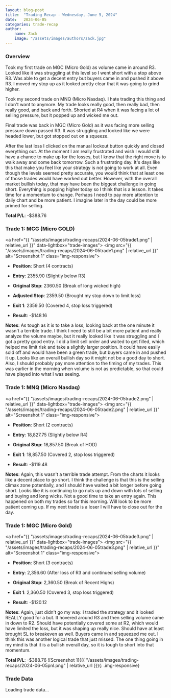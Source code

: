 ```yaml
---
layout: blog-post
title:  "Trading Recap - Wednesday, June 5, 2024"
date:   2024-06-05
categories: trade-recap
author:
    name: Zack
    image: "/assets/images/authors/zack.jpg"
---
```


### Overview

Took my first trade on MGC (Micro Gold) as volume came in around R3. Looked like it was struggling at this level so I went short with a stop above R3. Was able to get a decent entry but buyers came in and pushed it above R3. I moved my stop up as it looked pretty clear that it was going to grind higher. 

Took my second trade on MNQ (Micro Nasdaq). I hate trading this thing and I don't want to anymore. My trade looks really good, then really bad, then really good, and back and forth. Shorted at R4 when it was facing a lot of selling pressure, but it popped up and wicked me out.

Final trade was back in MGC (Micro Gold) as it was facing more selling pressure down passed R3. It was struggling and looked like we were headed lower, but got stopped out on a squeeze. 

After the last loss I clicked on the manual lockout button quickly and closed everything out. At the moment I am really frustrated and wish I would still have a chance to make up for the losses, but I know that the right move is to walk away and come back tomorrow. Such a frustrating day. It's days like this that make you feel like your strategy is not going to work at all. Even though the levels seemed pretty accurate, you would think that at least one of those trades would have worked out better. However, with the overall market bullish today, that may have been the biggest challenge in going short. Everything is popping higher today so I think that is a lesson. It takes time for a momentum to change. Perhaps I need to pay more attention to daily chart and be more patient. I imagine later in the day could be more primed for selling. 


**Total P/L**: -$388.76


### Trade 1: MCG (Micro GOLD)
<a href="{{ "/assets/images/trading-recaps/2024-06-05trade1.png" | relative_url }}" data-lightbox="trade-images">
  <img src="{{ "/assets/images/trading-recaps/2024-06-05trade1.png" | relative_url }}" alt="Screenshot 1" class="img-responsive">
</a>
- **Position**: Short (4 contracts)
- **Entry**: 2355.90 (Slightly below R3)
- **Original Stop**: 2360.50 (Break of long wicked high)
- **Adjusted Stop**: 2359.50 (Brought my stop down to limit loss)
- **Exit 1**: 2359.50 (Covered 4, stop loss triggered)


- **Result**: -$148.16

**Notes**: As tough as it is to take a loss, looking back at the one minute it wasn't a terrible trade. I think I need to still be a bit more patient and really analyze the volume maybe, but it really looked like it was struggling and I got a pretty good entry. I did a limit sell order and waited to get filled, which helped me limit risk and take a slightly larger position. It could have easily sold off and would have been a green trade, but buyers came in and pushed it up. Looks like an overall bullish day so it might not be a good day to short. Also, I should probably pay more attention to the timing of my trades. This was earlier in the morning when volume is not as predictable, so that could have played into what I was seeing. 



### Trade 1: MNQ (Micro Nasdaq)
<a href="{{ "/assets/images/trading-recaps/2024-06-05trade2.png" | relative_url }}" data-lightbox="trade-images">
  <img src="{{ "/assets/images/trading-recaps/2024-06-05trade2.png" | relative_url }}" alt="Screenshot 1" class="img-responsive">
</a>
- **Position**: Short (2 contracts)
- **Entry**: 18,827.75 (Slightly below R4)
- **Original Stop**: 18,857.50 (Break of HOD)
- **Exit 1**: 18,857.50 (Covered 2, stop loss triggered)


- **Result**: -$119.48

**Notes**: Again, this wasn't a terrible trade attempt. From the charts it looks like a decent place to go short. I think the challenge is that this is the selling climax zone potentially, and I should have waited a bit longer before going short. Looks like it is continuing to go nuts up and down with lots of selling and buying and long wicks. Not a good time to take an entry again. This happened on both my trades so far this morning. Will look to be more patient coming up. If my next trade is a loser I will have to close out for the day. 




### Trade 1: MGC (Micro Gold)
<a href="{{ "/assets/images/trading-recaps/2024-06-05trade3.png" | relative_url }}" data-lightbox="trade-images">
  <img src="{{ "/assets/images/trading-recaps/2024-06-05trade3.png" | relative_url }}" alt="Screenshot 1" class="img-responsive">
</a>

- **Position**: Short (3 contracts)
- **Entry**: 2,356.60 (After loss of R3 and continued selling volume)
- **Original Stop**: 2,360.50 (Break of Recent Highs)
- **Exit 1**: 2,360.50 (Covered 3, stop loss triggered)


- **Result**: -$120.12

**Notes**: Again, just didn't go my way. I traded the strategy and it looked REALLY good for a but. It hovered around R3 and then selling volume came in down to R2. Should have potentially covered some at R2, which would have limited the loss, but it was shaping up really nice. Should have at least brought SL to breakeven as well. Buyers came in and squeezed me out. I think this was another logical trade that just missed. The one thing going in my mind is that it is a bullish overall day, so it is tough to short into that momentum. 

**Total P/L**: -$388.76
![Screenshot 1]({{ "/assets/images/trading-recaps/2024-06-05pnl.png" | relative_url }}){: .img-responsive}


### Trade Data

<div id="trade-table-placeholder">Loading trade data...</div>

<script>
  document.addEventListener("DOMContentLoaded", function() {
    const tradeDate = "2024-06-05";  // Replace with the date of the trades you want to display
    const apiEndpoint = "https://x6vqzeow7a.execute-api.us-east-1.amazonaws.com/default/get-trade-recaps";
    fetchTradeData(tradeDate, 'trade-table-placeholder', apiEndpoint);
  });
</script>
